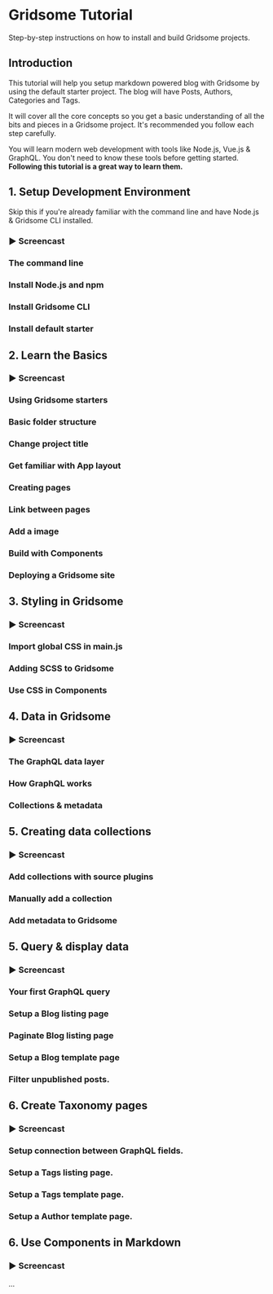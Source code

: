 # Gridsome Tutorial
Step-by-step instructions on how to install and build Gridsome projects.

## Introduction
This tutorial will help you setup markdown powered blog with Gridsome by using the default starter project.
The blog will have Posts, Authors, Categories and Tags.

It will cover all the core concepts so you get a basic understanding of all the bits and pieces in a Gridsome project. It's recommended you follow each step carefully. 

You will learn modern web development with tools like Node.js, Vue.js & GraphQL. You don't need to know these tools before getting started. **Following this tutorial is a great way to learn them.**


## 1. Setup Development Environment

Skip this if you're already familiar with the command line and have Node.js & Gridsome CLI installed.

### ▶︎ Screencast

### The command line

### Install Node.js and npm

### Install Gridsome CLI

### Install default starter


## 2. Learn the Basics

### ▶︎ Screencast

### Using Gridsome starters

### Basic folder structure

### Change project title

### Get familiar with App layout

### Creating pages

### Link between pages

### Add a image

### Build with Components

### Deploying a Gridsome site


## 3. Styling in Gridsome

### ▶︎ Screencast

### Import global CSS in main.js

### Adding SCSS to Gridsome

### Use CSS in Components


## 4. Data in Gridsome

### ▶︎ Screencast

### The GraphQL data layer

### How GraphQL works

### Collections & metadata


## 5. Creating data collections

### ▶︎ Screencast

### Add collections with source plugins

### Manually add a collection

### Add metadata to Gridsome


## 5. Query & display data

### ▶︎ Screencast

### Your first GraphQL query
### Setup a Blog listing page
### Paginate Blog listing page
### Setup a Blog template page
### Filter unpublished posts.

## 6. Create Taxonomy pages

### ▶︎ Screencast

### Setup connection between GraphQL fields.
### Setup a Tags listing page.
### Setup a Tags template page.
### Setup a Author template page.

## 6. Use Components in Markdown

### ▶︎ Screencast
...
